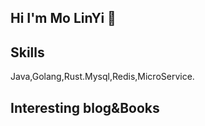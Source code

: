 ## Hi I'm Mo LinYi 👋



## Skills

Java,Golang,Rust.Mysql,Redis,MicroService.

## Interesting blog&Books

